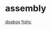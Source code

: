 # assembly

[dosbox](http://www.dosbox.com/download.php?main=1 "dosbox")
[fishc](http://blog.fishc.com/category/win32asm/page/3)
